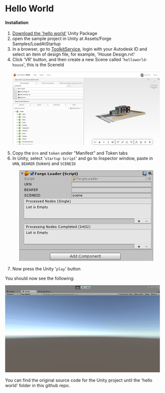 # Hello World

#### Installation

1. [Download the 'hello world'](CHANGELOG.md) Unity Package
2. open the sample project in Unity at Assets/Forge Samples/LoadAtStartup
3. In a browser, go to [ToolkitService](https://forge-rcdb.autodesk.io/configurator?id=5a2a07e6d72f007fb27b7e0c), login with your Autodesk ID and select an item of design file, for example, 'House Design.rvt'
4. Click 'VR' button, and then create a new Scene called '`helloworld-house`', this is the SceneId
    <p align="center">
    <img src="res/createScene.png" alt="Forge ARVR-Toolkit" />
    </p>
5. Copy the `Urn` and `token` under "Manifest" and Token tabs
6. In Unity, select '`startup Script`' and go to Inspector window, paste in `URN`, `BEARER` (token) and `SCENEID`
    <p align="center">
    <img src="res/unity_component_settings.png" alt="Forge ARVR-Toolkit" />
    </p>
7. Now press the Unity '`play`' button

You should now see the following:

<p align="center">
  <img src="res/unity_game.gif" alt="Forge ARVR-Toolkit" />
</p>

You can find the original source code for the Unity project until the 'hello world' folder in this github repo.

